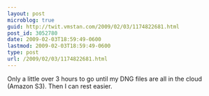 ```yaml
---
layout: post
microblog: true
guid: http://twit.vmstan.com/2009/02/03/1174822681.html
post_id: 3052780
date: 2009-02-03T18:59:49-0600
lastmod: 2009-02-03T18:59:49-0600
type: post
url: /2009/02/03/1174822681.html
---
```

Only a little over 3 hours to go until my DNG files are all in the cloud (Amazon S3). Then I can rest easier.
